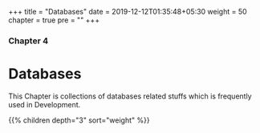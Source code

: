 +++
title = "Databases"
date = 2019-12-12T01:35:48+05:30
weight = 50
chapter = true
pre = "<b></b>"
+++

### Chapter 4

# Databases

This Chapter is collections of databases related stuffs which is frequently used in Development.

{{% children depth="3" sort="weight" %}}
